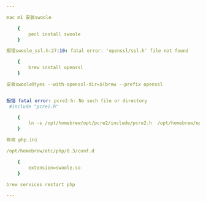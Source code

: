 ```yaml
---

mac m1 安装swoole

    {
        pecl install swoole
    }

报错swoole_ssl.h:27:10: fatal error: 'openssl/ssl.h' file not found

    {
        brew install openssl
    }

安装swoole时yes --with-openssl-dir=$(brew --prefix openssl


报错 fatal error: pcre2.h: No such file or directory
 #include "pcre2.h"

    {
        ln -s /opt/homebrew/opt/pcre2/include/pcre2.h  /opt/homebrew/opt/php@8.3/include/php/ext/pcre/
    }

修改 php.ini

/opt/homebrew/etc/php/8.3/conf.d

    {
        extension=swoole.so
    }

brew services restart php

---
```

